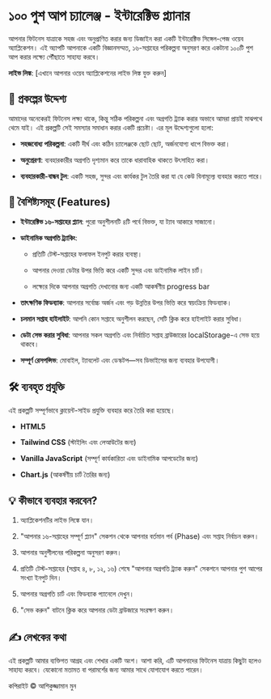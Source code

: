 # ১০০ পুশ আপ চ্যালেঞ্জ - ইন্টারেক্টিভ প্ল্যানার

আপনার ফিটনেস যাত্রাকে সহজ এবং অনুপ্রাণিত করার জন্য ডিজাইন করা একটি ইন্টারেক্টিভ সিঙ্গেল-পেজ ওয়েব অ্যাপ্লিকেশন। এই অ্যাপটি আপনাকে একটি বিজ্ঞানসম্মত, ১৬-সপ্তাহের পরিকল্পনা অনুসরণ করে একটানা ১০০টি পুশ আপ করার লক্ষ্যে পৌঁছাতে সাহায্য করবে।

**লাইভ লিঙ্ক**: [এখানে আপনার ওয়েব অ্যাপ্লিকেশনের লাইভ লিঙ্ক যুক্ত করুন]

## 🌟 প্রকল্পের উদ্দেশ্য

আমাদের অনেকেরই ফিটনেস লক্ষ্য থাকে, কিন্তু সঠিক পরিকল্পনা এবং অগ্রগতি ট্র্যাক করার অভাবে আমরা প্রায়ই মাঝপথে থেমে যাই। এই প্রকল্পটি সেই সমস্যার সমাধান করার একটি প্রচেষ্টা। এর মূল উদ্দেশ্যগুলো হলো:

- **সহজবোধ্য পরিকল্পনা**: একটি দীর্ঘ এবং কঠিন চ্যালেঞ্জকে ছোট ছোট, অর্জনযোগ্য ধাপে বিভক্ত করা।

- **অনুপ্রেরণা**: ব্যবহারকারীর অগ্রগতি দৃশ্যমান করে তাকে ধারাবাহিক থাকতে উৎসাহিত করা।

- **ব্যবহারকারী-বান্ধব টুল**: একটি সহজ, সুন্দর এবং কার্যকর টুল তৈরি করা যা যে কেউ বিনামূল্যে ব্যবহার করতে পারে।

## 🚀 বৈশিষ্ট্যসমূহ (Features)

- **ইন্টারেক্টিভ ১৬-সপ্তাহের প্ল্যান**: পুরো অনুশীলনটি ৪টি পর্বে বিভক্ত, যা ট্যাব আকারে সাজানো।

- **ডাইনামিক অগ্রগতি ট্র্যাকিং**:

  - প্রতিটি টেস্ট-সপ্তাহের ফলাফল ইনপুট করার ব্যবস্থা।

  - আপনার দেওয়া ডেটার উপর ভিত্তি করে একটি সুন্দর এবং ডাইনামিক লাইন চার্ট।

  - লক্ষ্যের দিকে আপনার অগ্রগতি দেখানোর জন্য একটি আকর্ষণীয় progress bar

- **তাৎক্ষণিক ফিডব্যাক**: আপনার সর্বোচ্চ অর্জন এবং গড় উন্নতির উপর ভিত্তি করে স্বয়ংক্রিয় ফিডব্যাক।

- **চলমান সপ্তাহ হাইলাইট**: আপনি কোন সপ্তাহে অনুশীলন করছেন, সেটি ক্লিক করে হাইলাইট করার সুবিধা।

- **ডেটা সেভ করার সুবিধা**: আপনার সকল অগ্রগতি এবং নির্বাচিত সপ্তাহ ব্রাউজারের localStorage-এ সেভ হয়ে থাকবে।

- **সম্পূর্ণ রেসপন্সিভ**: মোবাইল, ট্যাবলেট এবং ডেস্কটপ—সব ডিভাইসের জন্য ব্যবহার উপযোগী।

## 🛠️ ব্যবহৃত প্রযুক্তি

এই প্রকল্পটি সম্পূর্ণভাবে ক্লায়েন্ট-সাইড প্রযুক্তি ব্যবহার করে তৈরি করা হয়েছে।

- **HTML5**

- **Tailwind CSS** (স্টাইলিং এবং লেআউটের জন্য)

- **Vanilla JavaScript** (সম্পূর্ণ কার্যকারিতা এবং ডাইনামিক আপডেটের জন্য)

- **Chart.js** (আকর্ষণীয় চার্ট তৈরির জন্য)

## 💡 কীভাবে ব্যবহার করবেন?

1. অ্যাপ্লিকেশনটির লাইভ লিঙ্কে যান।

2. "আপনার ১৬-সপ্তাহের সম্পূর্ণ প্ল্যান" সেকশন থেকে আপনার বর্তমান পর্ব (Phase) এবং সপ্তাহ নির্বাচন করুন।

3. আপনার অনুশীলনের পরিকল্পনা অনুসরণ করুন।

4. প্রতিটি টেস্ট-সপ্তাহের (সপ্তাহ ৪, ৮, ১২, ১৬) শেষে "আপনার অগ্রগতি ট্র্যাক করুন" সেকশনে আপনার পুশ আপের সংখ্যা ইনপুট দিন।

5. আপনার অগ্রগতি চার্ট এবং ফিডব্যাক প্যানেলে দেখুন।

6. "সেভ করুন" বাটনে ক্লিক করে আপনার ডেটা ব্রাউজারে সংরক্ষণ করুন।

## ✍️ লেখকের কথা

এই প্রকল্পটি আমার ব্যক্তিগত আগ্রহ এবং শেখার একটি অংশ। আশা করি, এটি আপনাদের ফিটনেস যাত্রায় কিছুটা হলেও সাহায্য করবে। যেকোনো মতামত বা পরামর্শের জন্য আমার সাথে যোগাযোগ করতে পারেন।

কপিরাইট © আশিকুজ্জামান মুন
